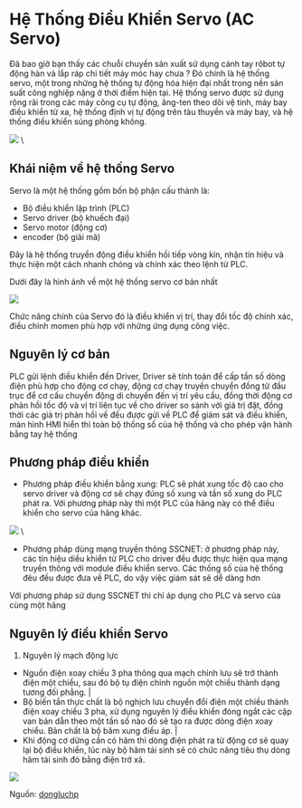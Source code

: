 # Hệ Thống Điều Khiển Servo (AC Servo)

Đã bao giờ bạn thấy các chuỗi chuyền sản xuất sử dụng cánh tay rôbot tự động hàn và lắp ráp chi tiết máy móc hay chưa ? Đó chính là hệ thống servo, một trong những hệ thống tự động hóa hiện đại nhất trong nền sản suất công nghiệp nặng ở thời điểm hiện tại. Hệ thống servo được sử dụng rộng rãi trong các máy công cụ tự động, ăng-ten theo dõi vệ tinh, máy bay điều khiển từ xa, hệ thống định vị tự động trên tàu thuyền và máy bay, và hệ thống điều khiển súng phòng không.

![](/pictures/servo.jpg)
\

## Khái niệm về hệ thống Servo 
Servo là một hệ thống gồm bốn bộ phận cấu thành là:
- Bộ điều khiển lập trình (PLC)
- Servo driver (bộ khuếch đại)
- Servo motor  (động cơ)
- encoder (bộ giải mã)

Đây là hệ thống truyền động điều khiển hồi tiếp vòng kín, nhận tín hiệu và thực hiện một cách nhanh chóng và chính xác theo lệnh từ PLC. 

Dưới đây là hình ảnh về một hệ thống servo cơ bản nhất

![](/pictures/bo-ac-servo-h178.jpg)

Chức năng chính của Servo đó là điều khiển vị trí, thay đổi tốc độ chính xác, điều chỉnh momen phù hợp với những ứng dụng công việc.

## Nguyên lý cơ bản
PLC gửi lệnh điều khiển đến Driver, Driver sẽ tính toán để cấp tần số dòng điện phù hợp cho động cơ chạy, động cơ chạy truyền chuyển đồng từ đầu trục để cơ cấu chuyển động di chuyển đến vị trí yêu cầu, đồng thời động cơ phản hồi tốc độ và vị trí liên tục về cho driver so sánh với giá trị đặt, đồng thời các giá trị phản hồi về đều được gửi về PLC để giám sát và điều khiển, màn hình HMI hiển thì toàn bộ thống số của hệ thống và cho phép vận hành bằng tay hệ thống

## Phương pháp điều khiển

- Phương pháp điều khiển bằng xung: PLC sẽ phát xung tốc độ cao cho servo driver và động cơ sẽ chạy đúng số xung và tần số xung do PLC phát ra. Với phương pháp này thì một PLC của hãng này có thể điều khiển cho servo của hãng khác.

![](/pictures/phuong-phap-dieu-khien.jpg)
\
- Phương pháp dùng mạng truyền thông SSCNET: ở phương pháp này, các tín hiệu diều khiển từ PLC cho driver đều được thực hiện qua mạng truyền thông với module điều khiển servo. Các thống số của hệ thống đêu đều được đưa về PLC, do vậy việc giám sát sẽ dễ dàng hơn

Với phương pháp sử dụng SSCNET thì chỉ áp dụng cho PLC và servo của cùng một hãng

## Nguyên lý điều khiển Servo

1. Nguyên lý mạch động lực

- Nguồn điện xoay chiều 3 pha thông qua mạch chỉnh lưu sẽ trở thành điện một chiều, sau đó bộ tụ điện chỉnh nguồn một chiều thành dạng tương đối phẳng.
|
- Bộ biến tần thực chất là bộ nghịch lưu chuyển đổi điện một chiều thành điện xoay chiều 3 pha, xử dụng nguyên lý điều khiển đóng ngắt các cặp van bán dẫn theo một tần số nào đó sẽ tạo ra được dòng điện xoay chiểu. Bản chất là bộ băm xung điều áp.
|
- Khi động cơ dừng cần có hãm thì dòng điện phát ra từ động cơ sẽ quay lại bộ điều khiển, lúc này bộ hãm tái sinh sẽ có chức năng tiêu thụ dòng hãm tái sinh đó bằng điện trở xả.

![](/pictures/mach-dong-luc.jpg)


Nguồn: [dongluchp](https://dongluchp.com/he-thong-servo/)

